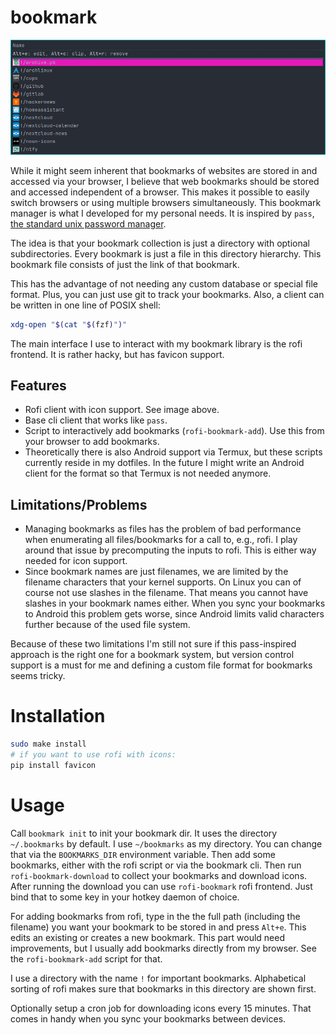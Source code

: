 # bookmark

![An image of the rofi frontend.](misc/rofi.png)

While it might seem inherent that bookmarks of websites are stored in and accessed via your browser, I believe that web bookmarks should be stored and accessed independent of a browser.
This makes it possible to easily switch browsers or using multiple browsers simultaneously.
This bookmark manager is what I developed for my personal needs.
It is inspired by `pass`, [the standard unix password manager](https://www.passwordstore.org/).

The idea is that your bookmark collection is just a directory with optional subdirectories.
Every bookmark is just a file in this directory hierarchy.
This bookmark file consists of just the link of that bookmark.

This has the advantage of not needing any custom database or special file format.
Plus, you can just use git to track your bookmarks.
Also, a client can be written in one line of POSIX shell:
``` sh
xdg-open "$(cat "$(fzf)")"
```

The main interface I use to interact with my bookmark library is the rofi frontend.
It is rather hacky, but has favicon support.

## Features
- Rofi client with icon support. See image above.
- Base cli client that works like `pass`.
- Script to interactively add bookmarks (`rofi-bookmark-add`).
  Use this from your browser to add bookmarks.
- Theoretically there is also Android support via Termux, but these scripts currently reside in my dotfiles.
  In the future I might write an Android client for the format so that Termux is not needed anymore.

## Limitations/Problems
- Managing bookmarks as files has the problem of bad performance when enumerating all files/bookmarks for a call to, e.g., rofi.
  I play around that issue by precomputing the inputs to rofi.
  This is either way needed for icon support. 
- Since bookmark names are just filenames, we are limited by the filename characters that your kernel supports.
  On Linux you can of course not use slashes in the filename.
  That means you cannot have slashes in your bookmark names either.
  When you sync your bookmarks to Android this problem gets worse, since Android limits valid characters further because of the used file system.
  
Because of these two limitations I'm still not sure if this pass-inspired approach is the right one for a bookmark system, but version control support is a must for me and defining a custom file format for bookmarks seems tricky.

# Installation

``` sh
sudo make install
# if you want to use rofi with icons: 
pip install favicon
```

# Usage

Call `bookmark init` to init your bookmark dir.
It uses the directory `~/.bookmarks` by default.
I use `~/bookmarks` as my directory.
You can change that via the `BOOKMARKS_DIR` environment variable.
Then add some bookmarks, either with the rofi script or via the bookmark cli.
Then run `rofi-bookmark-download` to collect your bookmarks and download icons.
After running the download you can use `rofi-bookmark` rofi frontend.
Just bind that to some key in your hotkey daemon of choice.

For adding bookmarks from rofi, type in the the full path (including the filename) you want your bookmark to be stored in and press `Alt+e`.
This edits an existing or creates a new bookmark.
This part would need improvements, but I usually add bookmarks directly from my browser.
See the `rofi-bookmark-add` script for that.

I use a directory with the name `!` for important bookmarks.
Alphabetical sorting of rofi makes sure that bookmarks in this directory are shown first.

Optionally setup a cron job for downloading icons every 15 minutes.
That comes in handy when you sync your bookmarks between devices.

